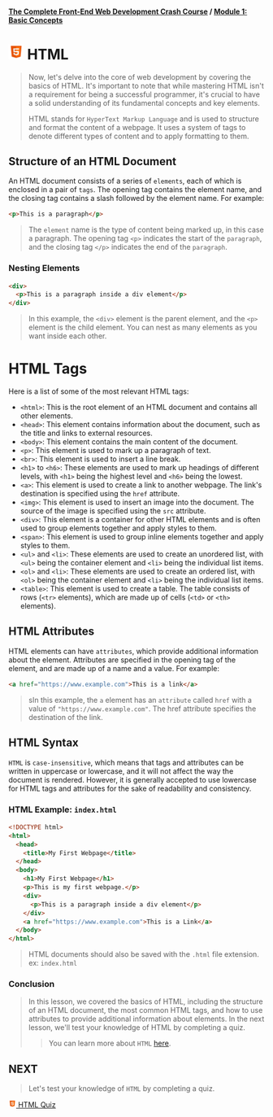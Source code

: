 #### [The Complete Front-End Web Development Crash Course](../README.md) / [Module 1: Basic Concepts](./README.md)

# <img src="../imgs/html5-icon.jpeg" width="30"/> HTML
> Now, let's delve into the core of web development by covering the basics of HTML. It's important to note that while mastering HTML isn't a requirement for being a successful programmer, it's crucial to have a solid understanding of its fundamental concepts and key elements.
> 
> HTML stands for `HyperText Markup Language` and is used to structure and format the content of a webpage. It uses a system of tags to denote different types of content and to apply formatting to them.

## Structure of an HTML Document
An HTML document consists of a series of `elements`, each of which is enclosed in a pair of `tags`. The opening tag contains the element name, and the closing tag contains a slash followed by the element name. For example:

```html
<p>This is a paragraph</p>
```
>The `element` name is the type of content being marked up, 
in this case a paragraph. The opening tag `<p>` indicates the start of the `paragraph`,
and the closing tag `</p>` indicates the end of the `paragraph`.

### Nesting Elements
```html
<div>
  <p>This is a paragraph inside a div element</p>
</div>
```
>In this example, the `<div>` element is the parent element,
and the `<p>` element is the child element. You can nest as many elements as you want inside each other.

# HTML Tags

Here is a list of some of the most relevant HTML tags:

- `<html>`: This is the root element of an HTML document and contains all other elements.
- `<head>`: This element contains information about the document, such as the title and links to external resources.
- `<body>`: This element contains the main content of the document.
- `<p>`: This element is used to mark up a paragraph of text.
- `<br>`: This element is used to insert a line break.
- `<h1>` to `<h6>`: These elements are used to mark up headings of different levels, with `<h1>` being the highest level and `<h6>` being the lowest.
- `<a>`: This element is used to create a link to another webpage. The link's destination is specified using the `href` attribute.
- `<img>`: This element is used to insert an image into the document. The source of the image is specified using the `src` attribute.
- `<div>`: This element is a container for other HTML elements and is often used to group elements together and apply styles to them.
- `<span>`: This element is used to group inline elements together and apply styles to them.
- `<ul>` and `<li>`: These elements are used to create an unordered list, with `<ul>` being the container element and `<li>` being the individual list items.
- `<ol>` and `<li>`: These elements are used to create an ordered list, with `<ol>` being the container element and `<li>` being the individual list items.
- `<table>`: This element is used to create a table. The table consists of rows (`<tr>` elements), which are made up of cells (`<td>` or `<th>` elements).


## HTML Attributes
HTML elements can have `attributes`, which provide additional information about the element. Attributes are specified in the opening tag of the element, and are made up of a name and a value. For example:

```html
<a href="https://www.example.com">This is a link</a>
```
> sIn this example, the `a` element has an `attribute` called `href` with a value of `"https://www.example.com"`. The href attribute specifies the destination of the link.

## HTML Syntax
`HTML` is `case-insensitive`, which means that tags and attributes can be written in uppercase or lowercase,
and it will not affect the way the document is rendered. However,
it is generally accepted to use lowercase for HTML tags and attributes for the sake of readability and consistency.

### HTML Example: `index.html`
```html
<!DOCTYPE html>
<html>
  <head>
    <title>My First Webpage</title>
  </head>
  <body>
    <h1>My First Webpage</h1>
    <p>This is my first webpage.</p>
    <div>
      <p>This is a paragraph inside a div element</p>
    </div>
    <a href="https://www.example.com">This is a Link</a>
  </body>
</html>
```
>HTML documents should also be saved with the `.html` file extension. ex: `index.html`

### Conclusion
> In this lesson, we covered the basics of HTML, including the structure of an HTML document, the most common HTML tags, and how to use attributes to provide additional information about elements. In the next lesson, we'll test your knowledge of HTML by completing a quiz.
> > You can learn more about `HTML` [here](https://www.w3schools.com/html/).

## NEXT
> Let's test your knowledge of `HTML` by completing a quiz.

[ <img src="../imgs/html5-icon.jpeg" width="15"/> HTML Quiz](html_quiz.md)